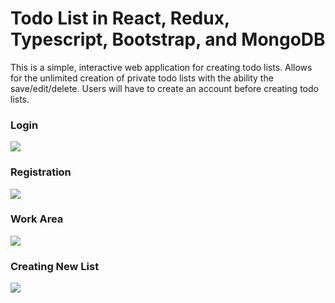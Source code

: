 # Todo List in React, Redux, Typescript, Bootstrap, and MongoDB

This is a simple, interactive web application for creating todo lists. Allows for the unlimited creation of private todo lists with the ability the save/edit/delete. Users will have to create an account before creating todo lists. 

### Login

![](https://user-images.githubusercontent.com/17861851/69931773-5784a600-147d-11ea-9f12-02d780827886.png)

### Registration

![](https://user-images.githubusercontent.com/17861851/69931778-5a7f9680-147d-11ea-8914-c0c43596ce9c.png)

### Work Area

![](https://user-images.githubusercontent.com/17861851/69931780-5bb0c380-147d-11ea-9aac-8e6f16daca96.png)

### Creating New List

![](https://user-images.githubusercontent.com/17861851/69931783-5ce1f080-147d-11ea-8409-0a8b56fda216.png)
